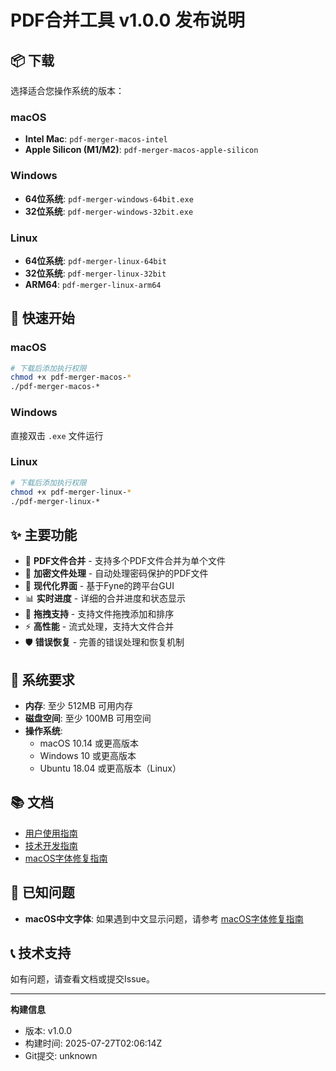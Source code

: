# PDF合并工具 v1.0.0 发布说明

## 📦 下载

选择适合您操作系统的版本：

### macOS
- **Intel Mac**: `pdf-merger-macos-intel`
- **Apple Silicon (M1/M2)**: `pdf-merger-macos-apple-silicon`

### Windows
- **64位系统**: `pdf-merger-windows-64bit.exe`
- **32位系统**: `pdf-merger-windows-32bit.exe`

### Linux
- **64位系统**: `pdf-merger-linux-64bit`
- **32位系统**: `pdf-merger-linux-32bit`
- **ARM64**: `pdf-merger-linux-arm64`

## 🚀 快速开始

### macOS
```bash
# 下载后添加执行权限
chmod +x pdf-merger-macos-*
./pdf-merger-macos-*
```

### Windows
直接双击 `.exe` 文件运行

### Linux
```bash
# 下载后添加执行权限
chmod +x pdf-merger-linux-*
./pdf-merger-linux-*
```

## ✨ 主要功能

- 📄 **PDF文件合并** - 支持多个PDF文件合并为单个文件
- 🔐 **加密文件处理** - 自动处理密码保护的PDF文件
- 🎨 **现代化界面** - 基于Fyne的跨平台GUI
- 📊 **实时进度** - 详细的合并进度和状态显示
- 🔄 **拖拽支持** - 支持文件拖拽添加和排序
- ⚡ **高性能** - 流式处理，支持大文件合并
- 🛡️ **错误恢复** - 完善的错误处理和恢复机制

## 🔧 系统要求

- **内存**: 至少 512MB 可用内存
- **磁盘空间**: 至少 100MB 可用空间
- **操作系统**:
  - macOS 10.14 或更高版本
  - Windows 10 或更高版本
  - Ubuntu 18.04 或更高版本（Linux）

## 📚 文档

- [用户使用指南](../docs/USER_GUIDE.md)
- [技术开发指南](../docs/TECHNICAL_GUIDE.md)
- [macOS字体修复指南](../docs/MACOS_FONT_FIX.md)

## 🐛 已知问题

- **macOS中文字体**: 如果遇到中文显示问题，请参考 [macOS字体修复指南](../docs/MACOS_FONT_FIX.md)

## 📞 技术支持

如有问题，请查看文档或提交Issue。

---

**构建信息**
- 版本: v1.0.0
- 构建时间: 2025-07-27T02:06:14Z
- Git提交: unknown

